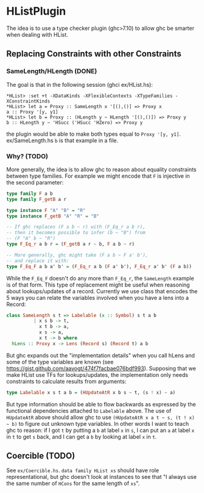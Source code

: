 # HListPlugin

The idea is to use a type checker plugin (ghc>7.10) to allow ghc be smarter
when dealing with HList.

## Replacing Constraints with other Constraints

### SameLength/HLength (DONE)
The goal is that in the following session (ghci ex/HList.hs):

    *HList> :set +t -XDataKinds -XFlexibleContexts -XTypeFamilies -XConstraintKinds
    *HList> let a = Proxy :: SameLength x '[(),()] => Proxy x
    a :: Proxy '[y, y1]
    *HList> let b = Proxy :: (HLength y ~ HLength '[(),()]) => Proxy y
    b :: HLength y ~ 'HSucc ('HSucc 'HZero) => Proxy y

the plugin would be able to make both types equal to `Proxy '[y, y1]`.
ex/SameLength.hs `b` is that example in a file.

### Why? (TODO)
More generally, the idea is to allow ghc to reason about equality constraints between
type families. For example we might encode that `F` is injective in the second parameter:

```haskell
type family F a b
type family F_getB a r

type instance F "A" "B" = "R"
type instance F_getB "A" "R" = "B"

-- If ghc replaces (F a b ~ r) with (F_Eq_r a b r),
-- then it becomes possible to infer (b ~ "B") from
-- (F "A" b ~ "R")
type F_Eq_r a b r = (F_getB a r ~ b, F a b ~ r)

-- More generally, ghc might take (F a b ~ F a' b'),
-- and replace it with:
type F_Eq_F a b a' b' = (F_Eq_r a b (F a' b'), F_Eq_r a' b' (F a b))
```

While the `F_Eq_F` doesn't do any more than `F_Eq_r`, the `SameLength` example is
of that form. This type of replacement might be useful when reasoning about
lookups/updates of a record. Currently we use class that encodes the 5 ways
you can relate the variables involved when you have a lens into a Record:

```haskell
class SameLength s t => Labelable (x :: Symbol) s t a b
          | x s b -> t,
            x t b -> a,
            x s -> a,
            x t -> b where
  hLens :: Proxy x -> Lens (Record s) (Record t) a b
```

But ghc expands out the "implementation details" when you call hLens and some
of the type variables are known (see
https://gist.github.com/aavogt/474f7facbae076bdf993). Supposing that we make HList use TFs for lookups/updates, the implementation only needs constraints to calculate results from arguments:

```haskell
type Labelable x s t a b = (HUpdateAtR x b s ~ t, (s ! x) ~ a)
```

But type information should be able to flow backwards as expressed by the functional dependencies attached to `Labelable` above.
The use of `HUpdateAtR` above should allow ghc to use `(HUpdateAtR x a t ~ s, (t ! x) ~ b)` to figure out unknown type variables.  In other words I want to teach ghc to reason: if I got `t` by putting a `b` at label `x` in `s`, I can put an `a` at label `x` in `t` to get `s` back, and I can get a `b` by looking at label `x` in `t`.

## Coercible (TODO)
See `ex/Coercible.hs`. `data family HList xs` should have role representational, but ghc doesn't look at instances to see that "I always use the same number of `HCons` for the same length of `xs`".

